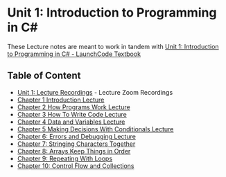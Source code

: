 # Unit 1: Introduction to Programming in C#
These Lecture notes are meant to work in tandem with [Unit 1: Introduction to Programming in C# - LaunchCode Textbook](https://education.launchcode.org/intro-to-programming-csharp/index.html)

## Table of Content
* [Unit 1: Lecture Recordings](https://docs.google.com/spreadsheets/d/1YbKObBPJIyiqfBeFJOc_No4d9jgXdOAjKijANr75oCg/edit#gid=0) - Lecture Zoom Recordings
* [Chapter 1 Introduction Lecture](./chapter-1-introduction.md)
* [Chapter 2 How Programs Work Lecture](./chapter-2-how-programs-work.md)
* [Chapter 3 How To Write Code Lecture](./chapter-3-how-to-write-code.md)
* [Chapter 4 Data and Variables Lecture](./chapter-4-data-and-variables.md)
* [Chapter 5 Making Decisions With Conditionals Lecture](./chapter-5-making-decisions-with-conditionals.md)
* [Chapter 6: Errors and Debugging Lecture](./chapter-6-errors-and-debugging.md)
* [Chapter 7: Stringing Characters Together](chapter-7-stringing-characters-together.md)
* [Chapter 8: Arrays Keep Things in Order](./chapter-8-arrays-keep-things-in-order.md)
* [Chapter 9: Repeating With Loops](./chapter-9-repeating-with-loops.md)
* [Chapter 10: Control Flow and Collections](./chapter-10-control-flow-and-collections.md)
